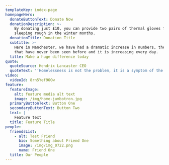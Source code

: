 ```yaml
---
templateKey: index-page
homepageHero:
  donateButtonText: Donate Now
  donationDescription: >-
    By donating just £10, you can provide two pairs of thermal gloves for those
    sleeping rough in the winter months.
  donationTitle: Donation Title
  subtitle: >-
    Here in Manchester, we have had a dramatic increase in numbers, the likes
    that have never been seen before and it is increasing every day.
  title: Make a huge difference today
quote:
  quoteSource: Hendrix Lancaster CEO
  quoteText: '‘Homelessness is not the problem, it is a symptom of the problem’'
video:
  videoId: 8rn5Yef9OGw
feature:
  featureImage:
    alt: feature media alt text
    image: /img/home-jumbotron.jpg
  primaryButtonText: Button One
  secondaryButtonText: Button Two
  text: |
    Feature text
  title: Feature Title
people:
  friendsList:
    - alt: Test Friend
      bio: Something about Friend One
      image: /img/img_0722.png
      name: Friend One
  title: Our People
---
```


